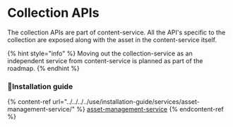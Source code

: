 # Collection APIs

The collection APIs are part of content-service. All the API's specific to the collection are exposed along with the asset in the content-service itself.

{% hint style="info" %}
Moving out the collection-service as an independent service from content-service is planned as part of the roadmap.
{% endhint %}

### :stars:Installation guide

{% content-ref url="../../../../use/installation-guide/services/asset-management-service/" %}
[asset-management-service](../../../../use/installation-guide/services/asset-management-service/)
{% endcontent-ref %}
